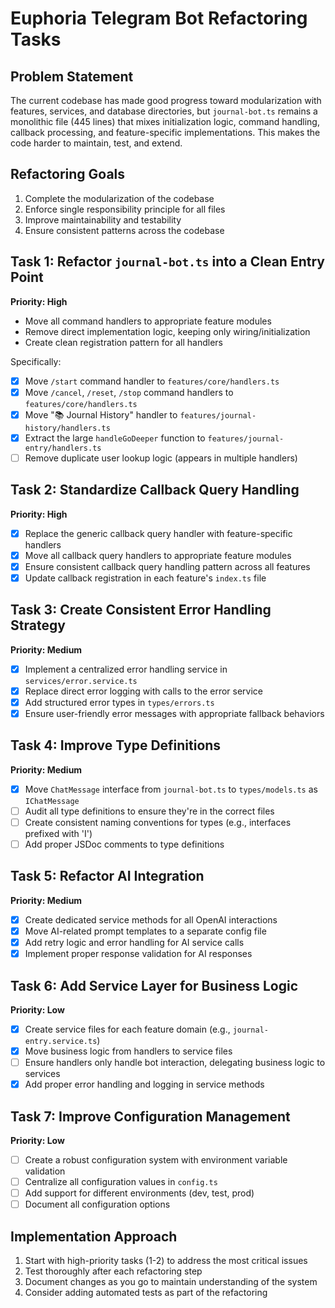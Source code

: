 # Euphoria Telegram Bot Refactoring Tasks

## Problem Statement
The current codebase has made good progress toward modularization with features, services, and database directories, but `journal-bot.ts` remains a monolithic file (445 lines) that mixes initialization logic, command handling, callback processing, and feature-specific implementations. This makes the code harder to maintain, test, and extend.

## Refactoring Goals
1. Complete the modularization of the codebase
2. Enforce single responsibility principle for all files
3. Improve maintainability and testability
4. Ensure consistent patterns across the codebase

## Task 1: Refactor `journal-bot.ts` into a Clean Entry Point
**Priority: High**
- Move all command handlers to appropriate feature modules
- Remove direct implementation logic, keeping only wiring/initialization
- Create clean registration pattern for all handlers

Specifically:
- [x] Move `/start` command handler to `features/core/handlers.ts`
- [x] Move `/cancel`, `/reset`, `/stop` command handlers to `features/core/handlers.ts`
- [x] Move "📚 Journal History" handler to `features/journal-history/handlers.ts`
- [x] Extract the large `handleGoDeeper` function to `features/journal-entry/handlers.ts`
- [ ] Remove duplicate user lookup logic (appears in multiple handlers)

## Task 2: Standardize Callback Query Handling
**Priority: High**
- [x] Replace the generic callback query handler with feature-specific handlers
- [x] Move all callback query handlers to appropriate feature modules
- [x] Ensure consistent callback query handling pattern across all features
- [x] Update callback registration in each feature's `index.ts` file

## Task 3: Create Consistent Error Handling Strategy
**Priority: Medium**
- [x] Implement a centralized error handling service in `services/error.service.ts`
- [x] Replace direct error logging with calls to the error service
- [x] Add structured error types in `types/errors.ts`
- [x] Ensure user-friendly error messages with appropriate fallback behaviors

## Task 4: Improve Type Definitions
**Priority: Medium**
- [x] Move `ChatMessage` interface from `journal-bot.ts` to `types/models.ts` as `IChatMessage`
- [ ] Audit all type definitions to ensure they're in the correct files
- [ ] Create consistent naming conventions for types (e.g., interfaces prefixed with 'I')
- [ ] Add proper JSDoc comments to type definitions

## Task 5: Refactor AI Integration
**Priority: Medium**
- [x] Create dedicated service methods for all OpenAI interactions
- [x] Move AI-related prompt templates to a separate config file
- [x] Add retry logic and error handling for AI service calls
- [x] Implement proper response validation for AI responses

## Task 6: Add Service Layer for Business Logic
**Priority: Low**
- [x] Create service files for each feature domain (e.g., `journal-entry.service.ts`)
- [x] Move business logic from handlers to service files
- [ ] Ensure handlers only handle bot interaction, delegating business logic to services
- [x] Add proper error handling and logging in service methods

## Task 7: Improve Configuration Management
**Priority: Low**
- [ ] Create a robust configuration system with environment variable validation
- [ ] Centralize all configuration values in `config.ts`
- [ ] Add support for different environments (dev, test, prod)
- [ ] Document all configuration options

## Implementation Approach
1. Start with high-priority tasks (1-2) to address the most critical issues
2. Test thoroughly after each refactoring step
3. Document changes as you go to maintain understanding of the system
4. Consider adding automated tests as part of the refactoring 